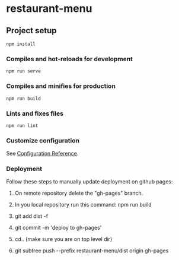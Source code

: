 # restaurant-menu

## Project setup
```
npm install
```

### Compiles and hot-reloads for development
```
npm run serve
```

### Compiles and minifies for production
```
npm run build
```

### Lints and fixes files
```
npm run lint
```

### Customize configuration
See [Configuration Reference](https://cli.vuejs.org/config/).


### Deployment
Follow these steps to manually update deployment on github pages:

1. On remote repository delete the "gh-pages" branch.

2. In you local repository run this command: npm run build

3. git add dist -f

4. git commit -m 'deploy to gh-pages'

5. cd.. (make sure you are on top level dir)

5. git subtree push --prefix restaurant-menu/dist origin gh-pages
